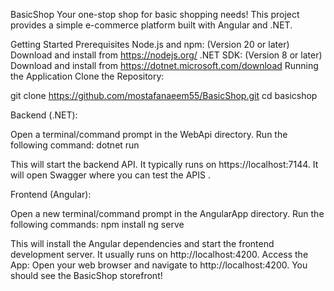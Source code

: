 BasicShop
Your one-stop shop for basic shopping needs! This project provides a simple e-commerce platform built with Angular and .NET.

Getting Started
Prerequisites
Node.js and npm: (Version 20 or later)
Download and install from https://nodejs.org/
.NET SDK: (Version 8 or later)
Download and install from https://dotnet.microsoft.com/download
Running the Application
Clone the Repository:

git clone https://github.com/mostafanaeem55/BasicShop.git
cd basicshop

Backend (.NET):

Open a terminal/command prompt in the WebApi directory.
Run the following command:
dotnet run

This will start the backend API. It typically runs on https://localhost:7144.
It will open Swagger where you can test the APIS .

Frontend (Angular):

Open a new terminal/command prompt in the AngularApp directory.
Run the following commands:
npm install
ng serve

This will install the Angular dependencies and start the frontend development server. It usually runs on http://localhost:4200.
Access the App: Open your web browser and navigate to http://localhost:4200. You should see the BasicShop storefront!
